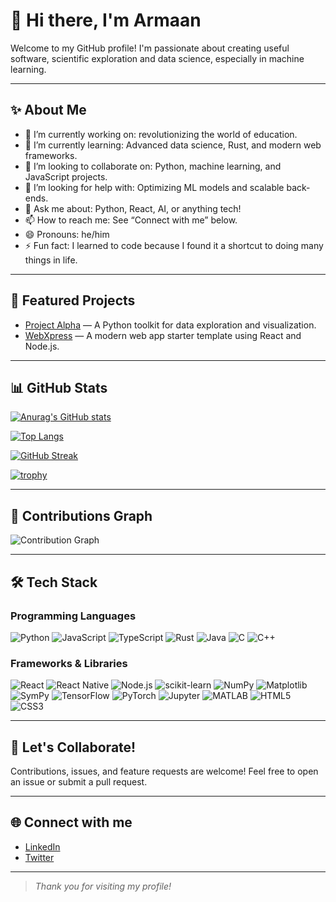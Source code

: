 # 👋 Hi there, I'm Armaan

Welcome to my GitHub profile! I'm passionate about creating useful software, scientific exploration and data science, especially in machine learning.

---

## ✨ About Me

- 🔭 I’m currently working on: revolutionizing the world of education.
- 🌱 I’m currently learning: Advanced data science, Rust, and modern web frameworks.
- 👯 I’m looking to collaborate on: Python, machine learning, and JavaScript projects.
- 🤔 I’m looking for help with: Optimizing ML models and scalable back-ends.
- 💬 Ask me about: Python, React, AI, or anything tech!
- 📫 How to reach me: See “Connect with me” below.
- 😄 Pronouns: he/him
- ⚡ Fun fact: I learned to code because I found it a shortcut to doing many things in life.

---

## 🚀 Featured Projects

- [Project Alpha](https://github.com/BBCnewslondon/ProjectAlpha) &mdash; A Python toolkit for data exploration and visualization.
- [WebXpress](https://github.com/BBCnewslondon/WebXpress) &mdash; A modern web app starter template using React and Node.js.

---

## 📊 GitHub Stats

[![Anurag's GitHub stats](https://github-readme-stats.vercel.app/api?username=BBCnewslondon&show_icons=true&theme=tokyonight)](https://github.com/anuraghazra/github-readme-stats)

[![Top Langs](https://github-readme-stats.vercel.app/api/top-langs/?username=BBCnewslondon&theme=tokyonight)](https://github.com/anuraghazra/github-readme-stats)

[![GitHub Streak](https://streak-stats.demolab.com?user=BBCnewslondon&theme=tokyonight)](https://git.io/streak-stats)

[![trophy](https://github-profile-trophy.vercel.app/?username=BBCnewslondon&theme=tokyonight)](https://github.com/ryo-ma/github-profile-trophy)

---

## 🌱 Contributions Graph

![Contribution Graph](https://github-readme-activity-graph.cyclic.app/graph?username=BBCnewslondon&theme=tokyonight)

---

## 🛠️ Tech Stack

### Programming Languages
![Python](https://img.shields.io/badge/Python-3670A0?style=for-the-badge&logo=python&logoColor=ffdd54)
![JavaScript](https://img.shields.io/badge/JavaScript-F7DF1E?style=for-the-badge&logo=javascript&logoColor=black)
![TypeScript](https://img.shields.io/badge/TypeScript-007ACC?style=for-the-badge&logo=typescript&logoColor=white)
![Rust](https://img.shields.io/badge/Rust-000000?style=for-the-badge&logo=rust&logoColor=white)
![Java](https://img.shields.io/badge/Java-ED8B00?style=for-the-badge&logo=java&logoColor=white)
![C](https://img.shields.io/badge/C-00599C?style=for-the-badge&logo=c&logoColor=white)
![C++](https://img.shields.io/badge/C++-00599C?style=for-the-badge&logo=c%2B%2B&logoColor=white)

### Frameworks & Libraries
![React](https://img.shields.io/badge/React-20232A?style=for-the-badge&logo=react&logoColor=61DAFB)
![React Native](https://img.shields.io/badge/React_Native-20232A?style=for-the-badge&logo=react&logoColor=61DAFB)
![Node.js](https://img.shields.io/badge/Node.js-339933?style=for-the-badge&logo=nodedotjs&logoColor=white)
![scikit-learn](https://img.shields.io/badge/scikit--learn-F7931E?style=for-the-badge&logo=scikit-learn&logoColor=white)
![NumPy](https://img.shields.io/badge/NumPy-013243?style=for-the-badge&logo=numpy&logoColor=white)
![Matplotlib](https://img.shields.io/badge/Matplotlib-11557c?style=for-the-badge&logo=matplotlib&logoColor=white)
![SymPy](https://img.shields.io/badge/SymPy-008000?style=for-the-badge&logo=sympy&logoColor=white)
![TensorFlow](https://img.shields.io/badge/TensorFlow-FF6F00?style=for-the-badge&logo=tensorflow&logoColor=white)
![PyTorch](https://img.shields.io/badge/PyTorch-EE4C2C?style=for-the-badge&logo=pytorch&logoColor=white)
![Jupyter](https://img.shields.io/badge/Jupyter-F37626?style=for-the-badge&logo=jupyter&logoColor=white)
![MATLAB](https://img.shields.io/badge/MATLAB-0076A8?style=for-the-badge&logo=mathworks&logoColor=white)
![HTML5](https://img.shields.io/badge/HTML5-E34F26?style=for-the-badge&logo=html5&logoColor=white)
![CSS3](https://img.shields.io/badge/CSS3-1572B6?style=for-the-badge&logo=css3&logoColor=white)

---

## 🤝 Let's Collaborate!

Contributions, issues, and feature requests are welcome! Feel free to open an issue or submit a pull request.

---

## 🌐 Connect with me

- [LinkedIn](https://linkedin.com/in/your-profile)
- [Twitter](https://twitter.com/your-handle)

---

> _Thank you for visiting my profile!_
